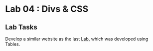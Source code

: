 # Lab 04 : Divs & CSS

## Lab Tasks
Develop a similar website as the last [Lab](https://github.com/ShahzaibWaseem/Lab-Web/Lab03), which was developed using Tables.